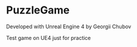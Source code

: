 # PuzzleGame

Developed with Unreal Engine 4 by Georgii Chubov

Test game on UE4 just  for practice
